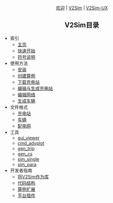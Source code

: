 <p style="text-align:center"><a href="/#/zh_hans/">欢迎<a> | <a href="/#/zh_hans/v2sim/">V2Sim</a> | <a href="/#/zh_hans/v2simux/">V2Sim-UX</a></p>
<h2 style="text-align:center">V2Sim目录</h2>

+ 索引
    + [主页](zh_hans/v2sim/)
    + [快速开始](zh_hans/v2sim/quick-start)
    + [符号说明](zh_hans/v2sim/nom)
+ 使用方法
    + [安装](zh_hans/v2sim/usage/inst)
    + [创建算例](zh_hans/v2sim/usage/case)
    + [下载充电站](zh_hans/v2sim/usage/downcs)
    + [编辑与生成充电站](zh_hans/v2sim/usage/editcs)
    + [编辑网络](zh_hans/v2sim/usage/editnet)
    + [生成车辆](zh_hans/v2sim/usage/genveh)
+ 文件格式
    + [充电站](zh_hans/v2sim/format/cs)
    + [车辆](zh_hans/v2sim/format/veh)
    + [配电网](zh_hans/v2sim/format/pdn)
+ 工具
    + [gui_viewer](zh_hans/v2sim/tools/gui_viewer)
    + [cmd_advplot](zh_hans/v2sim/tools/cmd_advplot)
    + [gen_trip](zh_hans/v2sim/tools/gen_trip)
    + [gen_cs](zh_hans/v2sim/tools/gen_cs)
    + [sim_single](zh_hans/v2sim/tools/sim_single)
    + [sim_para](zh_hans/v2sim/tools/sim_para)
+ 开发者指南
    + [将V2Sim作为库](zh_hans/v2sim/dev/lib)
    + [代码结构](zh_hans/v2sim/dev/codestr)
    + [算例扩展](zh_hans/v2sim/dev/exts)
    + [平台插件](zh_hans/v2sim/dev/plugins)
